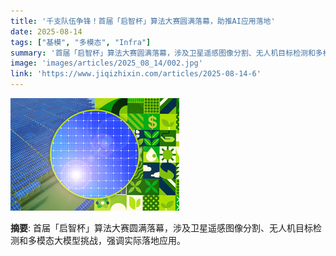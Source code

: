 ```yaml
---
title: '千支队伍争锋！首届「启智杯」算法大赛圆满落幕，助推AI应用落地'
date: 2025-08-14
tags: ["基模", "多模态", "Infra"]
summary: '首届「启智杯」算法大赛圆满落幕，涉及卫星遥感图像分割、无人机目标检测和多模态大模型挑战，强调实际落地应用。'
image: 'images/articles/2025_08_14/002.jpg'
link: 'https://www.jiqizhixin.com/articles/2025-08-14-6'
---
```

![千支队伍争锋！首届「启智杯」算法大赛圆满落幕，助推AI应用落地](images/articles/2025_08_14/002.jpg)

**摘要**: 首届「启智杯」算法大赛圆满落幕，涉及卫星遥感图像分割、无人机目标检测和多模态大模型挑战，强调实际落地应用。
